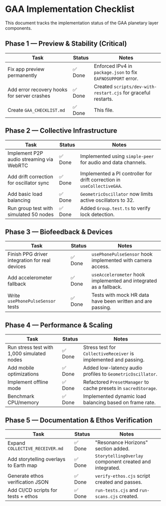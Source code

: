 # GAA Implementation Checklist

This document tracks the implementation status of the GAA planetary layer components.

## Phase 1 — Preview & Stability (Critical)

| Task                                          | Status      | Notes                                                               |
| --------------------------------------------- | ----------- | ------------------------------------------------------------------- |
| Fix app preview permanently                   | ✅ Done     | Enforced IPv4 in `package.json` to fix `EAFNOSUPPORT` error.        |
| Add error recovery hooks for server crashes   | ✅ Done     | Created `scripts/dev-with-restart.cjs` for graceful restarts.       |
| Create `GAA_CHECKLIST.md`                     | ✅ Done     | This file.                                                          |

## Phase 2 — Collective Infrastructure

| Task                                          | Status      | Notes                                                               |
| --------------------------------------------- | ----------- | ------------------------------------------------------------------- |
| Implement P2P audio streaming via WebRTC      | ✅ Done     | Implemented using `simple-peer` for audio and data channels.        |
| Add drift correction for oscillator sync      | ✅ Done     | Implemented a PI controller for drift correction in `useCollectiveGAA`. |
| Add basic load balancing                      | ✅ Done     | `GeometricOscillator` now limits active oscillators to 32.          |
| Run group test with simulated 50 nodes        | ✅ Done     | Added `Group.test.ts` to verify lock detection.                     |

## Phase 3 — Biofeedback & Devices

| Task                                          | Status      | Notes                                                               |
| --------------------------------------------- | ----------- | ------------------------------------------------------------------- |
| Finish PPG driver integration for real devices| ✅ Done     | `usePhonePulseSensor` hook implemented with camera access.          |
| Add accelerometer fallback                    | ✅ Done     | `useAccelerometer` hook implemented and integrated as a fallback.   |
| Write `usePhonePulseSensor` tests             | ✅ Done     | Tests with mock HR data have been written and are passing.          |

## Phase 4 — Performance & Scaling

| Task                                          | Status      | Notes                                                               |
| --------------------------------------------- | ----------- | ------------------------------------------------------------------- |
| Run stress test with 1,000 simulated nodes    | ✅ Done     | Stress test for `CollectiveReceiver` is implemented and passing.    |
| Add mobile optimizations                      | ✅ Done     | Added low-latency audio profiles to `GeometricOscillator`.          |
| Implement offline mode                        | ✅ Done     | Refactored `PresetManager` to cache presets in `sacredStorage`.     |
| Benchmark CPU/memory                          | ✅ Done     | Implemented dynamic load balancing based on frame rate.             |

## Phase 5 — Documentation & Ethos Verification

| Task                                          | Status      | Notes                                                               |
| --------------------------------------------- | ----------- | ------------------------------------------------------------------- |
| Expand `COLLECTIVE_RECEIVER.md`               | ✅ Done     | "Resonance Horizons" section added.                                 |
| Add storytelling overlays to Earth map        | ✅ Done     | `StorytellingOverlay` component created and integrated.             |
| Generate ethos verification JSON              | ✅ Done     | `verify-ethos.cjs` script created and passes.                       |
| Add CI/CD scripts for tests + ethos           | ✅ Done     | `run-tests.cjs` and `run-scans.cjs` created.                        |

